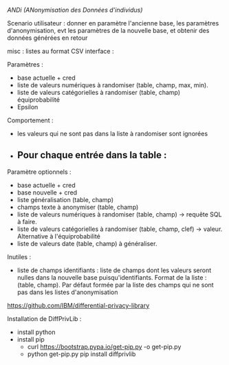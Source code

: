 *ANDi (ANonymisation des Données d'individus)*

Scenario utilisateur : donner en paramètre l'ancienne base, les paramètres d'anonymisation, evt les paramètres de la nouvelle base, et obtenir des données générées en retour

misc : listes au format CSV
interface : 

Paramètres : 
- base actuelle + cred
- liste de valeurs numériques à randomiser (table, champ, max, min). 
- liste de valeurs catégorielles à randomiser (table, champ) équiprobabilité
- Epsilon 

Comportement :
- les valeurs qui ne sont pas dans la liste à randomiser sont ignorées
- Pour chaque entrée dans la table :	
	- 


Paramètre optionnels : 
- base actuelle + cred
- base nouvelle + cred
- liste généralisation (table, champ)
- champs texte à anonymiser (table, champ)
- liste de valeurs numériques à randomiser (table, champ) -> requête SQL à faire.
- liste de valeurs catégorielles à randomiser (table, champ, clef) -> valeur. Alternative à l'équiprobabilité
- liste de valeurs date (table, champ) à généraliser. 

Inutiles : 
- liste de champs identifiants : liste de champs dont les valeurs seront nulles dans la nouvelle base puisqu'identifiants. Format de la liste : (table, champ). Par défaut formée par la liste des champs qui ne sont pas dans les listes d'anonymisation

https://github.com/IBM/differential-privacy-library 

Installation de DiffPrivLib :
- install python 
- install pip 
	- curl https://bootstrap.pypa.io/get-pip.py -o get-pip.py
	- python get-pip.py 
pip install diffprivlib
